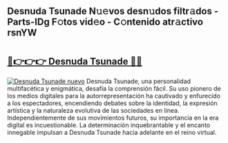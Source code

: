 ## Desnuda Tsunade N𝚞𝚎vos desn𝚞dos filtr𝚊dos - Parts-IDg F𝚘tos vid𝚎o - C𝚘ntenido atr𝚊ctivo rsnYW

# <h2><a href="http://mb1s4n.tromn.icu/?c=Desnuda+Tsunade">🔗👉👉👉 Desnuda Tsunade 🔗🔗</a></h2>

[![Desnuda Tsunade nuevo](https://i.imgur.com/pEAQMta.gif)](http://mb1s4n.tromn.icu/?c=Desnuda+Tsunade)
Desnuda Tsunade, una personalidad multifacética y enigmática, desafía la comprensión fácil. Su uso pionero de los medios digitales para la autorrepresentación ha cautivado y enfurecido a los espectadores, encendiendo debates sobre la identidad, la expresión artística y la naturaleza evolutiva de las sociedades en línea. Independientemente de sus movimientos futuros, su importancia en la era digital es incuestionable. La determinación inquebrantable y el encanto innegable impulsan a Desnuda Tsunade hacia adelante en el reino virtual.
